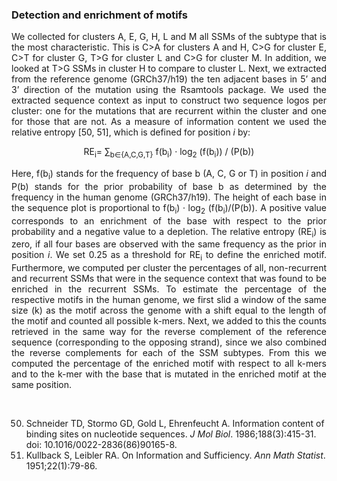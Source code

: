 <H3>Detection and enrichment of motifs</H3>

<p align="justify"> We collected for clusters A, E, G, H, L and M all SSMs of the subtype that is the most characteristic. This is C>A for clusters A and H, C>G for cluster E, C>T for cluster G, T>G for cluster L and C>G for cluster M. In addition, we looked at T>G SSMs in cluster H to compare to cluster L. Next, we extracted from the reference genome (GRCh37/h19) the ten adjacent bases in 5’ and 3’ direction of the mutation using the Rsamtools package. We used the extracted sequence context as input to construct two sequence logos per cluster: one for the mutations that are recurrent within the cluster and one for those that are not. As a measure of information content we used the relative entropy [50, 51], which is defined for position <em>i</em> by:</p>

<p align="center">RE<sub>i</sub>= ∑<sub>b∈{A,C,G,T}</sub> f(b<sub>i</sub>) · log<sub>2</sub>  (f(b<sub>i</sub>)) / (P(b))</p>

<p align="justify"> Here, f(b<sub>i</sub>) stands for the frequency of base b (A, C, G or T) in position <em>i</em> and P(b) stands for the prior probability of base b as determined by the frequency in the human genome (GRCh37/h19). The height of each base in the sequence plot is proportional to f(b<sub>i</sub>) · log<sub>2</sub> (f(b<sub>i</sub>)/(P(b)). A positive value corresponds to an enrichment of the base with respect to the prior probability and a negative value to a depletion. The relative entropy (RE<sub>i</sub>) is zero, if all four bases are observed with the same frequency as the prior in position <em>i</em>. We set 0.25 as a threshold for RE<sub>i</sub> to define the enriched motif. Furthermore, we computed per cluster the percentages of all, non-recurrent and recurrent SSMs that were in the sequence context that was found to be enriched in the recurrent SSMs. To estimate the percentage of the respective motifs in the human genome, we first slid a window of the same size (k) as the motif across the genome with a shift equal to the length of the motif and counted all possible k-mers. Next, we added to this the counts retrieved in the same way for the reverse complement of the reference sequence (corresponding to the opposing strand), since we also combined the reverse complements for each of the SSM subtypes. From this we computed the percentage of the enriched motif with respect to all k-mers and to the k-mer with the base that is mutated in the enriched motif at the same position.</p>

<br>

50.	Schneider TD, Stormo GD, Gold L, Ehrenfeucht A. Information content of binding sites on nucleotide sequences. <em>J Mol Biol</em>. 1986;188(3):415-31. doi: 10.1016/0022-2836(86)90165-8.<br>
51.	Kullback S, Leibler RA. On Information and Sufficiency. <em>Ann Math Statist</em>. 1951;22(1):79-86.

